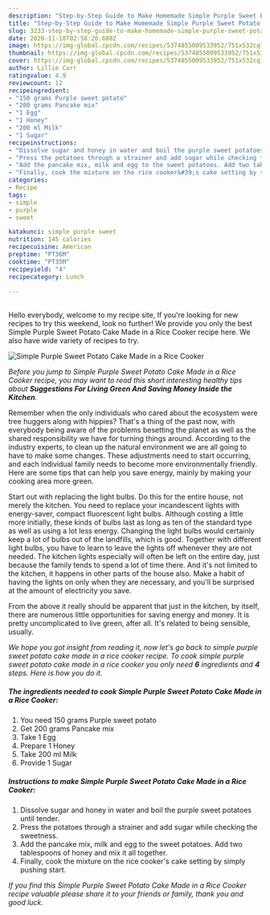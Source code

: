 ```yaml
---
description: "Step-by-Step Guide to Make Homemade Simple Purple Sweet Potato Cake Made in a Rice Cooker"
title: "Step-by-Step Guide to Make Homemade Simple Purple Sweet Potato Cake Made in a Rice Cooker"
slug: 3233-step-by-step-guide-to-make-homemade-simple-purple-sweet-potato-cake-made-in-a-rice-cooker
date: 2020-11-18T02:58:20.680Z
image: https://img-global.cpcdn.com/recipes/5374855009533952/751x532cq70/simple-purple-sweet-potato-cake-made-in-a-rice-cooker-recipe-main-photo.jpg
thumbnail: https://img-global.cpcdn.com/recipes/5374855009533952/751x532cq70/simple-purple-sweet-potato-cake-made-in-a-rice-cooker-recipe-main-photo.jpg
cover: https://img-global.cpcdn.com/recipes/5374855009533952/751x532cq70/simple-purple-sweet-potato-cake-made-in-a-rice-cooker-recipe-main-photo.jpg
author: Lillie Carr
ratingvalue: 4.9
reviewcount: 12
recipeingredient:
- "150 grams Purple sweet potato"
- "200 grams Pancake mix"
- "1 Egg"
- "1 Honey"
- "200 ml Milk"
- "1 Sugar"
recipeinstructions:
- "Dissolve sugar and honey in water and boil the purple sweet potatoes until tender."
- "Press the potatoes through a strainer and add sugar while checking the sweetness."
- "Add the pancake mix, milk and egg to the sweet potatoes. Add two tablespoons of honey and mix it all together."
- "Finally, cook the mixture on the rice cooker&#39;s cake setting by simply pushing start."
categories:
- Recipe
tags:
- simple
- purple
- sweet

katakunci: simple purple sweet 
nutrition: 145 calories
recipecuisine: American
preptime: "PT36M"
cooktime: "PT35M"
recipeyield: "4"
recipecategory: Lunch

---
```

<br>
Hello everybody, welcome to my recipe site, If you're looking for new recipes to try this weekend, look no further! We provide you only the best Simple Purple Sweet Potato Cake Made in a Rice Cooker recipe here. We also have wide variety of recipes to try.
<br>


![Simple Purple Sweet Potato Cake Made in a Rice Cooker](https://img-global.cpcdn.com/recipes/5374855009533952/751x532cq70/simple-purple-sweet-potato-cake-made-in-a-rice-cooker-recipe-main-photo.jpg)

<i>Before you jump to Simple Purple Sweet Potato Cake Made in a Rice Cooker recipe, you may want to read this short interesting healthy tips about 
<strong>Suggestions For Living Green And Saving Money Inside the Kitchen</strong>.</i>
</br>

Remember when the only individuals who cared about the ecosystem were tree huggers along with hippies? That's a thing of the past now, with everybody being aware of the problems besetting the planet as well as the shared responsibility we have for turning things around. According to the industry experts, to clean up the natural environment we are all going to have to make some changes. These adjustments need to start occurring, and each individual family needs to become more environmentally friendly. Here are some tips that can help you save energy, mainly by making your cooking area more green.

Start out with replacing the light bulbs. Do this for the entire house, not merely the kitchen. You need to replace your incandescent lights with energy-saver, compact fluorescent light bulbs. Although costing a little more initially, these kinds of bulbs last as long as ten of the standard type as well as using a lot less energy. Changing the light bulbs would certainly keep a lot of bulbs out of the landfills, which is good. Together with different light bulbs, you have to learn to leave the lights off whenever they are not needed. The kitchen lights especially will often be left on the entire day, just because the family tends to spend a lot of time there. And it's not limited to the kitchen, it happens in other parts of the house also. Make a habit of having the lights on only when they are necessary, and you'll be surprised at the amount of electricity you save.

From the above it really should be apparent that just in the kitchen, by itself, there are numerous little opportunities for saving energy and money. It is pretty uncomplicated to live green, after all. It's related to being sensible, usually.


<i>We hope you got insight from reading it, now let's go back to simple purple sweet potato cake made in a rice cooker recipe. To cook simple purple sweet potato cake made in a rice cooker you only need <strong>6</strong> ingredients and <strong>4</strong> steps. Here is how you do it.
</i>

##### The ingredients needed to cook Simple Purple Sweet Potato Cake Made in a Rice Cooker:

1. You need 150 grams Purple sweet potato
1. Get 200 grams Pancake mix
1. Take 1 Egg
1. Prepare 1 Honey
1. Take 200 ml Milk
1. Provide 1 Sugar


##### Instructions to make Simple Purple Sweet Potato Cake Made in a Rice Cooker:

1. Dissolve sugar and honey in water and boil the purple sweet potatoes until tender.
1. Press the potatoes through a strainer and add sugar while checking the sweetness.
1. Add the pancake mix, milk and egg to the sweet potatoes. Add two tablespoons of honey and mix it all together.
1. Finally, cook the mixture on the rice cooker&#39;s cake setting by simply pushing start.


<i>If you find this Simple Purple Sweet Potato Cake Made in a Rice Cooker recipe valuable please share it to your friends or family, thank you and good luck.</i>
